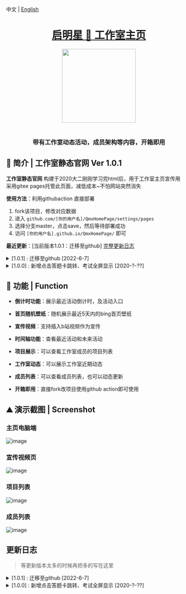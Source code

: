 
中文   |   [English](./README.zh-CN.md)

<h1 align="center"><a href="http://ctguqmx.gitee.io/hello-qmx/" target="_blank">启明星 🚀 工作室主页</a></h1>

<div align="center"> 
<!--  <a href="http://ctguqmx.gitee.io/hello-qmx/"> <img alt="VbenAdmin Logo" width="200" src="https://user-images.githubusercontent.com/56631419/172303025-f40bed33-b27b-4f0b-89b6-c3fa6bfb8b9e.png"> </a> -->
  
  <a href="http://ctguqmx.gitee.io/hello-qmx/"> <img width="200" src='https://user-images.githubusercontent.com/56631419/172303025-f40bed33-b27b-4f0b-89b6-c3fa6bfb8b9e.png'> </a>  
  <br>
</div>


<h3 align="center">带有工作室动态活动，成员架构等内容，开箱即用</h3>


## 🚀 简介 | 工作室静态官网 Ver 1.0.1

**工作室静态官网** 构建于2020大二刚刚学习完html后，用于工作室主页宣传用</br>
采用gitee pages托管此页面，减低成本~不怕网站突然消失

**使用方法**：利用githubaction 直接部署
1. fork该项目，修改对应数据
2. 进入 `github.com/[你的用户名]/QmxHomePage/settings/pages` 
3. 选择分支master，点击save，然后等待部署成功
4. 访问  `[你的用户名].github.io/QmxHomePage/` 即可

**最近更新**：[当前版本1.0.1：迁移至github] [完整更新日志](#更新日志)

<details>
<summary>[1.0.1] : 迁移至github [2022-6-7] </summary>
  
- 【特性】更新说明文档
- 【修复】修复首页bing图片显示问题
</details>

<details>
<summary>[1.0.0] : 新增点击答题卡跳转、考试全屏显示 [2020-?-??] </summary>
  
- 【特性】新增倒计时页面
- 【特性】新增时间轴
- 【特性】新增可以展示项目
- 【特性】可以展示工作室近期活动
- 【特性】答题卡点击之后的bug
- 【特性】可以展示工作室成员列表
- 【特性】可以添加一些其它入口
- 【特性】支持js动态更换数据
</details>

## 🌈 功能 | Function
+ **倒计时功能**：展示最近活动倒计时，及活动入口

+ **首页随机壁纸**：随机展示最近5天内的bing首页壁纸

+ **宣传视频**：支持插入b站视频作为宣传

+ **时间轴功能**：查看最近活动和未来活动

+ **项目展示**：可以查看工作室成员的项目列表

+ **工作室动态**：可以展示工作室近期动态

+ **成员列表**：可以查看成员列表，也可以动态更新

+ **开箱即用**：直接fork改项目使用github action即可使用

## ⛰ 演示截图 | Screenshot
### 主页电脑端
![image](https://user-images.githubusercontent.com/56631419/172302670-2f9927b0-1018-4e9b-bef5-270fb8b196e8.png)

### 宣传视频页
![image](https://user-images.githubusercontent.com/56631419/172302744-6e12e0e1-1ed9-46a8-bf06-8ad0700c64ff.png)

### 项目列表
![image](https://user-images.githubusercontent.com/56631419/172302707-2a81be41-863d-494f-93c8-203a56d81777.png)

### 成员列表
![image](https://user-images.githubusercontent.com/56631419/172302853-cf1de5f5-3ffa-4b28-b358-d8f5c0ea4a7c.png)


## 更新日志
> 等更新版本太多的时候再把多的写在这里

<details>
<summary>[1.0.1] : 迁移至github [2022-6-7] </summary>
  
- 【特性】更新说明文档
- 【修复】修复首页bing图片显示问题
</details>

<details>
<summary>[1.0.0] : 新增点击答题卡跳转、考试全屏显示 [2020-?-??] </summary>
  
- 【特性】新增倒计时页面
- 【特性】新增时间轴
- 【特性】新增可以展示项目
- 【特性】可以展示工作室近期活动
- 【特性】答题卡点击之后的bug
- 【特性】可以展示工作室成员列表
- 【特性】可以添加一些其它入口
- 【特性】支持js动态更换数据
</details>
